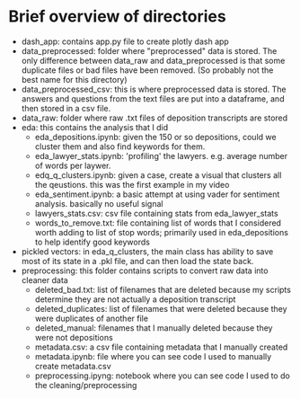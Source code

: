 # Brief overview of directories
* dash_app: contains app.py file to create plotly dash app
* data_preprocessed: folder where "preprocessed" data is stored. The only difference between data_raw and data_preprocessed is that some duplicate files or bad files have been removed. (So probably not the best name for this directory)
* data_preprocessed_csv: this is where preprocessed data is stored. The answers and questions from the text files are put into a dataframe, and then stored in a csv file.
* data_raw: folder where raw .txt files of deposition transcripts are stored
* eda: this contains the analysis that I did
    * eda_depositions.ipynb: given the 150 or so depositions, could we cluster them and also find keywords for them.
    * eda_lawyer_stats.ipynb: 'profiling' the lawyers. e.g. average number of words per laywer.
    * edq_q_clusters.ipynb: given a case, create a visual that clusters all the qeustions. this was the first example in my video
    * eda_sentiment.ipynb: a basic attempt at using vader for sentiment analysis. basically no useful signal
    * lawyers_stats.csv: csv file containing stats from eda_lawyer_stats
    * words_to_remove.txt: file containing list of words that I considered worth adding to list of stop words; primarily used in eda_depositions to help identify good keywords
* pickled vectors: in eda_q_clusters, the main class has ability to save most of its state in a .pkl file, and can then load the state back.
* preprocessing: this folder contains scripts to convert raw data into cleaner data
    * deleted_bad.txt: list of filenames that are deleted because my scripts determine they are not actually a deposition transcript
    * deleted_duplicates: list of filenames that were deleted because they were duplicates of another file
    * deleted_manual: filenames that I manually deleted because they were not depositions
    * metadata.csv: a csv file containing metadata that I manually created
    * metadata.ipynb: file where you can see code I used to manually create metadata.csv
    * preprocessing.ipyng: notebook where you can see code I used to do the cleaning/preprocessing
